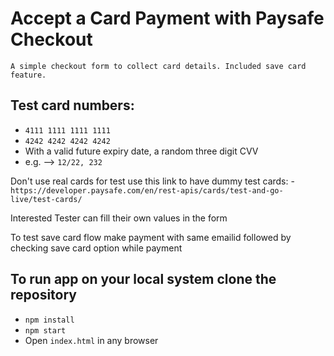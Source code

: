 # Accept a Card Payment with Paysafe Checkout

`A simple checkout form to collect card details. Included save card feature.`

## Test card numbers:

- `4111 1111 1111 1111`
- `4242 4242 4242 4242`
- With a valid future expiry date, a random three digit CVV
- e.g. --> `12/22, 232`

Don't use real cards for test use this link to have dummy test cards: - `https://developer.paysafe.com/en/rest-apis/cards/test-and-go-live/test-cards/`

Interested Tester can fill their own values in the form

To test save card flow make payment with same emailid followed by checking save card option while payment

## To run app on your local system clone the repository

- `npm install`
- `npm start`
- Open `index.html` in any browser
